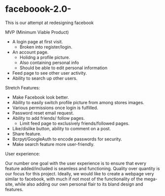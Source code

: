 # faceboook-2.0-
This is our attempt at redesigning facebook

MVP (Minimum Viable Product) 

- A login page at first visit.
  - Broken into register/login.
- An account page. 
  - Holidng a profile picture.
  - Also containing personal info
  - Should be able to edit personal information
- Feed page to see other user activity.
- Ability to search up other users.


Stretch Features: 

- Make Facebook look better.
- Ability to easily switch profile picture from among stores images.
- Various permissions once login is fulfilled.
- Password reset email request.
- Ability to add friends/ follow pages.
  - Limit feed page to exclusively friends/followed pages.
- Like/dislike button, ability to comment on a post. 
- Share feature.
- Bcrpyt/GoogleAuth to encode passwords for security. 
- Make search feature more user-friendly.

User experience: 

  Our number one goal with the user experience is to ensure that every feature added/included is seamless and functioning. Quality over quantity is our focus for this project. Ideally, we would like to create a webpage very similar to facebook, with much if not most of the functionality of the mega-site, while also adding our own personal flair to its bland design and features. 







